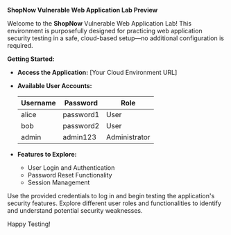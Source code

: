 **ShopNow Vulnerable Web Application Lab Preview**

Welcome to the **ShopNow** Vulnerable Web Application Lab! This environment is purposefully designed for practicing web application security testing in a safe, cloud-based setup—no additional configuration is required.

**Getting Started:**

- **Access the Application:** [Your Cloud Environment URL]

- **Available User Accounts:**

  | Username | Password   | Role  |
  |----------|------------|-------|
  | alice    | password1  | User  |
  | bob      | password2  | User  |
  | admin    | admin123   | Administrator |

- **Features to Explore:**
  - User Login and Authentication
  - Password Reset Functionality
  - Session Management

Use the provided credentials to log in and begin testing the application's security features. Explore different user roles and functionalities to identify and understand potential security weaknesses.

Happy Testing!